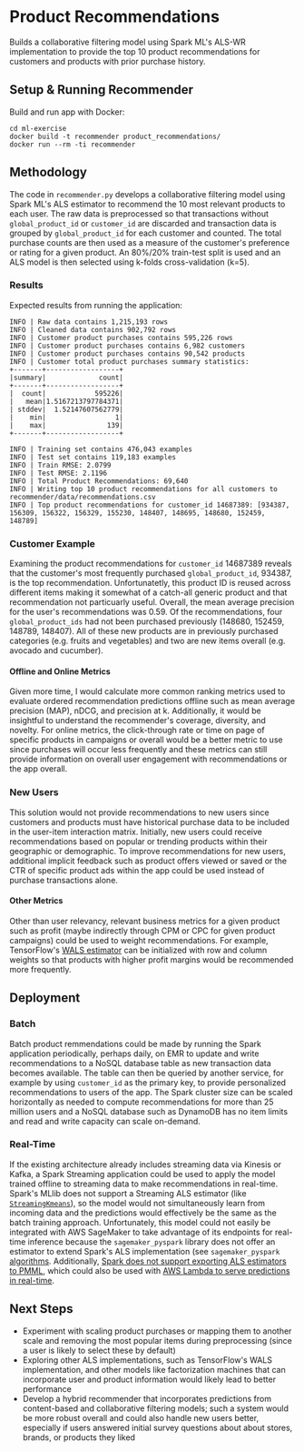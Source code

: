 # Product Recommendations
Builds a collaborative filtering model using Spark ML's ALS-WR implementation to provide the top 10 product recommendations for customers and products with prior purchase history.

## Setup & Running Recommender
Build and run app with Docker:
```
cd ml-exercise
docker build -t recommender product_recommendations/
docker run --rm -ti recommender
```

## Methodology
The code in `recommender.py` develops a collaborative filtering model using Spark ML's ALS estimator to recommend the 10 most relevant products to each user. The raw data is preprocessed so that transactions without `global_product_id` or `customer_id` are discarded and transaction data is grouped by `global_product_id` for each customer and counted. The total purchase counts are then used as a measure of the customer's preference or rating for a given product. An 80%/20% train-test split is used and an ALS model is then selected using k-folds cross-validation (k=5).
### Results
Expected results from running the application:
```
INFO | Raw data contains 1,215,193 rows
INFO | Cleaned data contains 902,792 rows
INFO | Customer product purchases contains 595,226 rows
INFO | Customer product purchases contains 6,982 customers
INFO | Customer product purchases contains 90,542 products
INFO | Customer total product purchases summary statistics:
+-------+------------------+
|summary|             count|
+-------+------------------+
|  count|            595226|
|   mean|1.5167213797784371|
| stddev|  1.52147607562779|
|    min|                 1|
|    max|               139|
+-------+------------------+

INFO | Training set contains 476,043 examples
INFO | Test set contains 119,183 examples
INFO | Train RMSE: 2.0799
INFO | Test RMSE: 2.1196
INFO | Total Product Recommendations: 69,640
INFO | Writing top 10 product recommendations for all customers to recommender/data/recommendations.csv
INFO | Top product recommendations for customer_id 14687389: [934387, 156309, 156322, 156329, 155230, 148407, 148695, 148680, 152459, 148789]
```

### Customer Example
Examining the product recommendations for `customer_id` 14687389 reveals that the customer's most frequently purchased `global_product_id`, 934387, is the top recommendation. Unfortunatetly, this product ID is reused across different items making it somewhat of a catch-all generic product and that recommendation not particuarly useful. Overall, the mean average precision for the user's recommendations was 0.59. Of the recommendations, four `global_product_ids` had not been purchased previously (148680, 152459, 148789, 148407). All of these new products are in previously purchased categories (e.g. fruits and vegetables) and two are new items overall (e.g. avocado and cucumber).

#### Offline and Online Metrics
Given more time, I would calculate more common ranking metrics used to evaluate ordered recommendation predictions offline such as mean average precision (MAP), nDCG, and precision at k. Additionally, it would be insightful to understand the recommender's coverage, diversity, and novelty. For online metrics, the click-through rate or time on page of specific products in campaigns or overall would be a better metric to use since purchases will occur less frequently and these metrics can still provide information on overall user engagement with recommendations or the app overall.

### New Users
This solution would not provide recommendations to new users since customers and products must have historical purchase data to be included in the user-item interaction matrix. Initially, new users could receive recommendations based on popular or trending products within their geographic or demographic. To improve recommendations for new users, additional implicit feedback such as product offers viewed or saved or the CTR of specific product ads within the app could be used instead of purchase transactions alone.

#### Other Metrics
Other than user relevancy, relevant business metrics for a given product such as profit (maybe indirectly through CPM or CPC for given product campaigns) could be used to weight recommendations. For example, TensorFlow's [WALS estimator](https://www.tensorflow.org/api_docs/python/tf/contrib/factorization/WALSMatrixFactorization) can be initialized with row and column weights so that products with higher profit margins would be recommended more frequently.

## Deployment
### Batch
Batch product remmendations could be made by running the Spark application periodically, perhaps daily, on EMR to update and write recommendations to a NoSQL database table as new transaction data becomes available. The table can then be queried by another service, for example by using `customer_id` as the primary key, to provide personalized recommendations to users of the app. The Spark cluster size can be scaled horizontally as needed to compute recommendations for more than 25 million users and a NoSQL database such as DynamoDB has no item limits and read and write capacity can scale on-demand.
### Real-Time
If the existing architecture already includes streaming data via Kinesis or Kafka, a Spark Streaming application could be used to apply the model trained offline to streaming data to make recommendations in real-time. Spark's MLlib does not support a Streaming ALS estimator (like [`StreamingKmeans`](https://spark.apache.org/docs/latest/mllib-clustering.html#streaming-k-means)), so the model would not simultaneously learn from incoming data and the predictions would effectively be the same as the batch training approach. Unfortunately, this model could not easily be integrated with AWS SageMaker to take advantage of its endpoints for real-time inference because the `sagemaker_pyspark` library does not offer an estimator to extend Spark's ALS implementation (see `sagemaker_pyspark` [algorithms](https://github.com/aws/sagemaker-spark/tree/master/sagemaker-pyspark-sdk/src/sagemaker_pyspark/algorithms). Additionally, [Spark does not support exporting ALS estimators to PMML](https://spark.apache.org/docs/latest/mllib-pmml-model-export.html#sparkmllib-supported-models), which could also be used with [AWS Lambda to serve predictions in real-time](https://aws.amazon.com/blogs/machine-learning/build-pmml-based-applications-and-generate-predictions-in-aws/).

## Next Steps
* Experiment with scaling product purchases or mapping them to another scale and removing the most popular items during preprocessing (since a user is likely to select these by default)
* Exploring other ALS implementations, such as TensorFlow's WALS implementation, and other models like factorization machines that can incorporate user and product information would likely lead to better performance
* Develop a hybrid recommender that incorporates predictions from content-based and collaborative filtering models; such a system would be more robust overall and could also handle new users better, especially if users answered initial survey questions about about stores, brands, or products they liked
